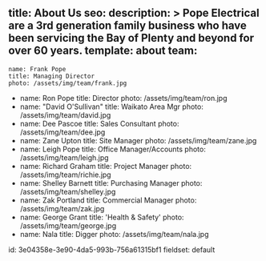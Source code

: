 title: About Us
seo:
  description: >
    Pope Electrical are a 3rd generation family business who have been servicing the Bay of Plenty and
    beyond for over 60 years.
template: about
team:
  - 
    name: Frank Pope
    title: Managing Director
    photo: /assets/img/team/frank.jpg
  - 
    name: Ron Pope
    title: Director
    photo: /assets/img/team/ron.jpg
  - 
    name: "David O'Sullivan"
    title: Waikato Area Mgr
    photo: /assets/img/team/david.jpg
  - 
    name: Dee Pascoe
    title: Sales Consultant
    photo: /assets/img/team/dee.jpg
  - 
    name: Zane Upton
    title: Site Manager
    photo: /assets/img/team/zane.jpg
  - 
    name: Leigh Pope
    title: Office Manager/Accounts
    photo: /assets/img/team/leigh.jpg
  - 
    name: Richard Graham
    title: Project Manager
    photo: /assets/img/team/richie.jpg
  - 
    name: Shelley Barnett
    title: Purchasing Manager
    photo: /assets/img/team/shelley.jpg
  - 
    name: Zak Portland
    title: Commercial Manager
    photo: /assets/img/team/zak.jpg
  - 
    name: George Grant
    title: 'Health & Safety'
    photo: /assets/img/team/george.jpg
  - 
    name: Nala
    title: Digger
    photo: /assets/img/team/nala.jpg
  
id: 3e04358e-3e90-4da5-993b-756a61315bf1
fieldset: default
